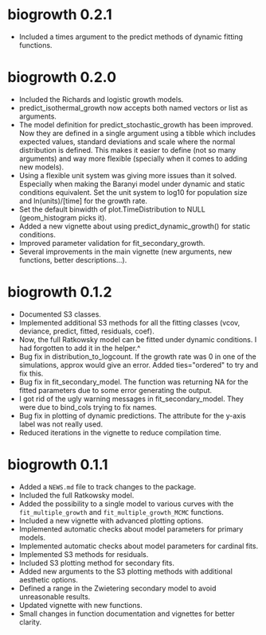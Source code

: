 # biogrowth 0.2.1

* Included a times argument to the predict methods of dynamic fitting functions.

# biogrowth 0.2.0

* Included the Richards and logistic growth models.
* predict_isothermal_growth now accepts both named vectors or list as arguments.
* The model definition for predict_stochastic_growth has been improved. Now they are 
defined in a single argument using a tibble which includes expected values, standard
deviations and scale where the normal distribution is defined. This makes it easier
to define (not so many arguments) and way more flexible (specially when it comes to 
adding new models).
* Using a flexible unit system was giving more issues than it solved. Especially when
making the Baranyi model under dynamic and static conditions equivalent. Set the 
unit system to log10 for population size and ln(units)/[time] for the growth rate.
* Set the default binwidth of plot.TimeDistribution to NULL (geom_histogram picks it).
* Added a new vignette about using predict_dynamic_growth() for static conditions.
* Improved parameter validation for fit_secondary_growth.
* Several improvements in the main vignette (new arguments, new functions, better descriptions...).

# biogrowth 0.1.2

* Documented S3 classes.
* Implemented additional S3 methods for all the fitting classes (vcov, deviance, predict, fitted, residuals, coef).
* Now, the full Ratkowsky model can be fitted under dynamic conditions. I had forgotten to add it in the helper.^
* Bug fix in distribution_to_logcount. If the growth rate was 0 in one of the simulations, approx would give an error. Added ties="ordered" to try and fix this.
* Bug fix in fit_secondary_model. The function was returning NA for the fitted parameters due to some error generating the output. 
* I got rid of the ugly warning messages in fit_secondary_model. They were due to bind_cols trying to fix names.
* Bug fix in plotting of dynamic predictions. The attribute for the y-axis label was not really used.
* Reduced iterations in the vignette to reduce compilation time.

# biogrowth 0.1.1

* Added a `NEWS.md` file to track changes to the package.
* Included the full Ratkowsky model.
* Added the possibility to a single model to various curves with the `fit_multiple_growth` and `fit_multiple_growth_MCMC` functions.
* Included a new vignette with advanced plotting options.
* Implemented automatic checks about model parameters for primary models.
* Implemented automatic checks about model parameters for cardinal fits.
* Implemented S3 methods for residuals.
* Included S3 plotting method for secondary fits.
* Added new arguments to the S3 plotting methods with additional
aesthetic options.
* Defined a range in the Zwietering secondary model to avoid unreasonable
results.
* Updated vignette with new functions.
* Small changes in function documentation and vignettes for better clarity.

